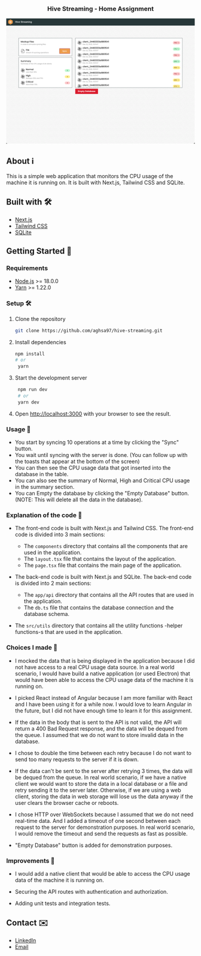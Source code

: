 <p align="center" style="margin-top: 120px">
  <h3 align="center">Hive Streaming - Home Assignment</h3>
</p>

![HomePage](./screenshots/HomePage.png)

## About ℹ️

This is a simple web application that monitors the CPU usage of the machine it is running on. It is built with Next.js, Tailwind CSS and SQLite.

## Built with 🛠️

- [Next.js](https://nextjs.org/)
- [Tailwind CSS](https://tailwindcss.com/)
- [SQLite](https://www.sqlite.org/index.html)

## Getting Started 🚀

### Requirements

- [Node.js](https://nodejs.org/en/) >= 18.0.0
- [Yarn](https://yarnpkg.com/) >= 1.22.0

### Setup 🛠️

1. Clone the repository

   ```sh
   git clone https://github.com/aghsa97/hive-streaming.git
   ```

2. Install dependencies

   ```sh
   npm install
   # or
    yarn
   ```

3. Start the development server

   ```sh
    npm run dev
    # or
    yarn dev
   ```

4. Open [http://localhost:3000](http://localhost:3000) with your browser to see
   the result.

### Usage 📖

- You start by syncing 10 operations at a time by clicking the "Sync" button.
- You wait until syncing with the server is done. (You can follow up with the toasts that appear at the bottom of the screen)
- You can then see the CPU usage data that got inserted into the database in the table.
- You can also see the summary of Normal, High and Critical CPU usage in the summary section.
- You can Empty the database by clicking the "Empty Database" button. (NOTE: This will delete all the data in the database).

### Explanation of the code 📝

- The front-end code is built with Next.js and Tailwind CSS. The front-end code is divided into 3 main sections:

  - The `components` directory that contains all the components that are used in the application.
  - The `layout.tsx` file that contains the layout of the application.
  - The `page.tsx` file that contains the main page of the application.

- The back-end code is built with Next.js and SQLite. The back-end code is divided into 2 main sections:

  - The `app/api` directory that contains all the API routes that are used in the application.
  - The `db.ts` file that contains the database connection and the database schema.

- The `src/utils` directory that contains all the utility functions -helper functions-s that are used in the application.

### Choices I made 🤔

- I mocked the data that is being displayed in the application because I did not have access to a real CPU usage data source. In a real world scenario, I would have build a native application (or used Electron) that would have been able to access the CPU usage data of the machine it is running on.

- I picked React instead of Angular because I am more familiar with React and I have been using it for a while now. I would love to learn Angular in the future, but I did not have enough time to learn it for this assignment.

- If the data in the body that is sent to the API is not valid, the API will return a 400 Bad Request response, and the data will be dequed from the queue. I assumed that we do not want to store invalid data in the database.

- I chose to double the time between each retry because I do not want to send too many requests to the server if it is down.

- If the data can't be sent to the server after retrying 3 times, the data will be dequed from the queue. In real world scenario, if we have a native client we would want to store the data in a local database or a file and retry sending it to the server later. Otherwise, if we are using a web client, storing the data in web storage will lose us the data anyway if the user clears the browser cache or reboots.

- I chose HTTP over WebSockets because I assumed that we do not need real-time data. And I added a timeout of one second between each request to the server for demonstration purposes. In real world scenario, I would remove the timeout and send the requests as fast as possible.

- "Empty Database" button is added for demonstration purposes.

### Improvements 🤩

- I would add a native client that would be able to access the CPU usage data of the machine it is running on.

- Securing the API routes with authentication and authorization.

- Adding unit tests and integration tests.

## Contact ✉️

- [LinkedIn](https://www.linkedin.com/in/mohammed-agha/)
- [Email](mailto:mohammed.agha977@gmail.com)
